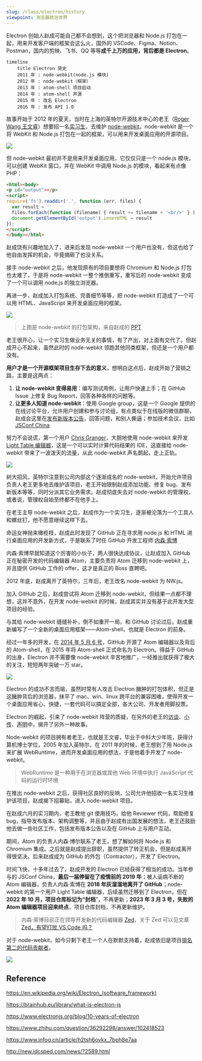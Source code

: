```yaml
---
slug: /class/electron/history
viewpoint: 浏览器统治世界
---
```


Electron 创始人赵成可能自己都不会想到，这个把浏览器和 Node.js 打包在一起，用来开发客户端的框架会这么火，国外的 VSCode、Figma、Notion、Postman，国内的剪映、飞书、QQ 等等**成千上万的应用，背后都是 Electron**。

```mermaid
timeline
    title Electron 简史
    2011 年 : node-webkit(node.js 模块)
    2012 年 : node-webkit（框架）
    2013 年 : atom-shell 项目启动
    2014 年 : atom-shell 开源
    2015 年 : 改名 Electron
    2016 年 : 发布 API 1.0
```

故事开始于 2012 年的夏天，当时在上海的英特尔开源技术中心的老王（[Roger Wang 王文睿](https://github.com/rogerwang)）想要招一名[实习生](https://groups.google.com/g/nodejs/c/uPPujFxek7c/m/uUWgQUeQeHcJ)，去维护 [node-webkit](https://github.com/nwjs/nw.js)。node-webkit 是一个将 WebKit 和 Node.js 打包在一起的框架，可以用来开发桌面应用的开源项目。

![](https://img.wukaipeng.com//2025/01/06-125033-r6nDsA-image-20250106125032811.png)

但 node-webkit 最初并不是用来开发桌面应用，它仅仅只是一个 node.js 模块，可以创建 WebKit 窗口，并在 WebKit 中调用 Node.js 的模块，看起来有点像 PHP：

```html
<html><body>
<p id="output"></p>
<script>
require('fs').readdir('.', function (err, files) {
  var result = ''
  files.forEach(function (filename) { result += filename + '<br/>' } )
  document.getElementById('output').innerHTML = result
});
</script>
</body></html>
```

赵成饶有兴趣地加入了，进来后发现 node-webkit 一个用户也没有，但这也给了他自由发挥的机会，毕竟搞砸了也没关系。

接手 node-webkit 之后，他发现原有的项目要想将 Chromium 和 Node.js 打包也太难了，于是将 node-webkit 一整个推倒重写，重写后的 node-webkit 变成了一个可以调用 node.js 的独立浏览器。

再进一步，赵成加入打包系统、完善细节等等，把 node-webkit 打造成了一个可以用 HTML、JavaScript 来开发桌面应用的框架。

![](https://img.wukaipeng.com//2025/01/07-124352-CWuGak-32c11711761c6074e6c3899484c807ba_1440w.webp)

> 上图是 node-webkit 的打包架构，来自赵成的 [PPT](https://speakerdeck.com/zcbenz/node-webkit-app-runtime-based-on-chromium-and-node-dot-js?slide=7)

老王很开心，让一个实习生做业务无关的事情，有了产出，对上面有交代了。但赵成开心不起来，虽然此时的 node-webkit 领跑其他同类框架，但还是一个用户都没有。

**用户才是一个开源框架项目生存下去的意义**，想明白这点后，赵成开始了营销之路，主要是这两点：

1. **让 node-webkit 变得易用**：编写测试用例，让用户快速上手；在 GitHub Issue 上修复 Bug Report，回答各种各样的问题等。
2. **让更多人知道 node-webkit**：使用 Google group，这是一个 Google 提供的在线讨论平台，允许用户创建和参与讨论组，有点类似于在线版的微信群聊，赵成会这里在[发布新版本公告](https://groups.google.com/g/nodejs/c/yFiEUM3TnMs/m/KW9qxv7X0rkJ)，回答问题，和别人撕逼；参加技术会议，比如 [JSConf China](https://jsconf.cn/) 

努力不会说谎，第一个用户 [Chris Granger](https://github.com/ibdknox)，大胆地使用 node-webkit 来开发 [Light Table 编辑器](https://github.com/LightTable/LightTable?tab=readme-ov-file)，这是一个可以实时计算代码结果的 IDE，这直接给 node-webkit 带来了一波泼天的流量，从此 node-webkit 声名鹊起，走上正轨。

![](https://img.wukaipeng.com//2025/01/14-192436-stJN8A-image-20250114192436692.png)

树大招风，英特尔注意到公司内部这个逐渐成名的 node-webkit，开始允许项目负责人老王更多地去维护该项目，老王开始限制赵成添加功能、修复 bug、发布新版本等等，同时分派其它业务需求。赵成彻底失去对 node-webkit 的管理权，或者说，管理权自始至终都不在他手上。

在老王主导 node-webkit 之后，赵成作为一个实习生，逐渐被沦落为一个工具人和螺丝钉，他不愿意继续这样下去。

命运女神抛来橄榄枝，赵成此时发现了 GitHub 正在寻求用 node.js 和 HTML 进行桌面应用的开发新方式，于是联系了时任 GitHub 开发工程师 [内森·索博](https://github.com/nathansobo)

内森·索博早就知道这个厉害的小伙子，两人很快达成协议，让赵成加入 GitHub 正在秘密开发的代码编辑器 Atom，主要负责将 Atom 迁移到 node-webkit 上，并且提供 GitHub 工作的 offer，这才是真正的 Boss 直聘吧。

2012 年底，赵成离开了英特尔，三年后，老王改名 node-webkit 为 NW.js。

加入 GitHub 之后，赵成尝试将 Atom 迁移到 node-webkit，但结果一点都不理想，这并不意外，在开发 node-webkit 的时候，赵成其实并没有基于此开发大型项目的经验。

与其给 node-webkit 缝缝补补，倒不如重开一局，和 GitHub 讨论过后，赵成重新编写了一个全新的桌面应用框架——Atom-shell，也就是 Electron 的前身。

经过一年多的开发，在 [2014 年 5 月 6 号](https://mp.weixin.qq.com/s?__biz=MzA4MDc3MzE1NQ==&mid=2653987898&idx=1&sn=7911418005f5cbbdaf91abd77a17f190&chksm=845b2d76b32ca4608eef3b03de57b913551f0ba82f6bd2b91fbea151418ab81205ddf25a45b2#rd)，GitHub 开源了 Atom 编辑器以及背后的 Atom-shell，在 2015 年将 Atom-shell 正式命名为 Electron。得益于 GitHub 的出身，Electron 并不需要像 node-webkit 辛苦地推广，一经推出就获得了极大的关注，短短两年突破一万 star。

![](https://img.wukaipeng.com//2025/01/13-235037-mX5k8z-Star%20History%202025.png)

Electron 的成功不言而喻，虽然时常有人攻击 Electron 臃肿的打包体积，但正是这臃肿背后的浏览器，抹平了 mac、win、linux 跨平台的兼容困难，使得开发一个桌面应用省心、快捷，一套代码可以搞定全部，各大公司、开发者用脚投票。

Electron 的崛起，引来了 node-webkit 阵营的质疑，在另外的老王的[访谈](https://www.cnblogs.com/smght/p/4410167.html)、[小传](https://www.infoq.cn/article/h2tsh6ovkx_7bph8e7aa)、[声明](https://groups.google.com/g/nwjs-general/c/LIrC7zHtQdo)中，揭开了另外一种故事。

Node-webkit 的项目拥有者老王，也就是王文睿，毕业于中科大少年班，获得计算机博士学位，2005 年加入英特尔，在 2011 年的时候，老王想到了用 Node.js 来扩展 WebRuntime，进而开发桌面应用的想法，于是他着手开发了 node-webkit。

> WebRuntime 是一种用于在浏览器或其他 Web 环境中执行 JavaScript 代码的运行时环境

在推出 node-webkit 之后，获得社区良好的反响，公司允许他招收一名实习生维护该项目，赵成揭下招募贴，进入 node-webkit 项目。

在赵成六月的实习期内，老王教他 git 使用技巧，给他 Reviewer 代码，帮助修复 bug，指导发布版本、架构调整等，并且由于赵成有出国发展的想法，老王还鼓励他去做一些社区工作，包括发布版本公告以及在 GitHub 上与用户互动。

期间，Atom 的负责人内森·博尔联系了老王，想了解如何将 Node.js 和 Chromium 集成。之后就是赵成提出辞职，虽然提供了转正机会，但是赵成离开得很坚决。后来赵成成为 GitHub 的外包（Contractor），开发了 Electron。

时间飞快，十多年过去了，赵成开发的 Electron 已经获得了相当的成功。当年参与的 JSConf China，**最后一届停留在了疫情前的 2019 年**；被人诟病不断的 Atom 编辑器，负责人内森·索博在 **2018 年灰溜溜地离开了 GitHub**；node-webkit 的第一个用户 Light Table 编辑器，后续虽然迁移到了 Electron，但在 **2022 年 10 月，项目仓库标记为“封档**”，不再更新；**2023 年 3 月 3 号，失败的 Atom 编辑器项目迎来终点**，项目仓库封档，不再更新维护。

> 内森·索博目前正在领导开发新的代码编辑器 [Zed](https://github.com/zed-industries/zed)，关于 Zed 可以见文章 [Zed，有望打败 VS Code 吗？](https://wukaipeng.com/blog/zed)

对于 node-webkit，如今只剩下老王一个人在默默支持着，赵成依旧是项目[排名第二的代码贡献者](https://github.com/nwjs/nw.js/graphs/contributors)。

![](https://img.wukaipeng.com//2025/01/14-001907-Voy1Ew-image-20250114001907287.png)


## Reference

https://en.wikipedia.org/wiki/Electron_(software_framework)

https://brainhub.eu/library/what-is-electron-js

https://www.electronjs.org/blog/10-years-of-electron

https://www.zhihu.com/question/36292298/answer/102418523

https://www.infoq.cn/article/h2tsh6ovkx_7bph8e7aa

http://new.idcsped.com/news/?2589.html